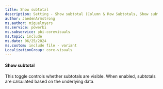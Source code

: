```yaml
---
title: Show subtotal
description: Setting - Show subtotal (Column & Row Subtotals, Show subtotal)
author: JaedenArmstrong
ms.author: miguelmyers
ms.service: powerbi
ms.subservice: pbi-corevisuals
ms.topic: include
ms.date: 06/25/2024
ms.custom: include file - variant
LocalizationGroup: core-visuals
---
```

#### Show subtotal

This toggle controls whether subtotals are visible. When enabled, subtotals are calculated based on the underlying data.

